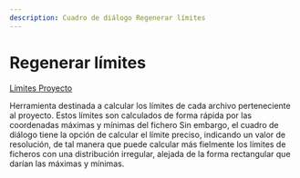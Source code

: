```yaml
---
description: Cuadro de diálogo Regenerar límites
---
```


# Regenerar límites

[Límites Proyecto](../fichas-de-herramientas/untitled-254/untitled-278.md)

Herramienta destinada a calcular los límites de cada archivo perteneciente al proyecto. Estos límites son calculados de forma rápida por las coordenadas máximas y mínimas del fichero Sin embargo, el cuadro de diálogo tiene la opción de calcular el límite preciso, indicando un valor de resolución, de tal manera que puede calcular más fielmente los límites de ficheros con una distribución irregular, alejada de la forma rectangular que darían las máximas y mínimas.

